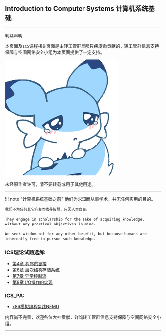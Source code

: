 ## **I**ntroduction to **C**omputer **S**ystems 计算机系统基础

---

利益声明

本页面及`ICS`课程相关页面是由转工管群里那只疾旋鼬贡献的，转工管群信息支持保障与空间网络安全小组为本页面提供了一定支持。

![jxy](./ics_pre_pic_jxy.gif)

未经原作者许可，请不要转载或用于其他用途。

---


!!! note "计算机系统基础之前"
    他们为求知而从事学术，并无任何实用的目的。

    我们不为任何其它利益而找寻智慧，只因人本自由。

    They engage in scholarship for the sake of acquiring knowledge, without any practical objectives in mind.

    We seek wisdom not for any other benefit, but because humans are inherently free to pursue such knowledge.

### ICS理论试题选解:
* [第4章 程序的链接](theory/ICS-04/)
* [第6章 层次结构存储系统](theory/ICS-06/)
* [第7章 异常控制流](theory/ICS-07/)
* [第8章 I/O操作的实现](theory/ICS-08/)

### ICS_PA: 
* [x86模拟编程实践NEMU](ics_pa_pre.md)

内容尚不完善，欢迎各位大神贡献，详询转工管群信息支持保障与空间网络安全小组。

---